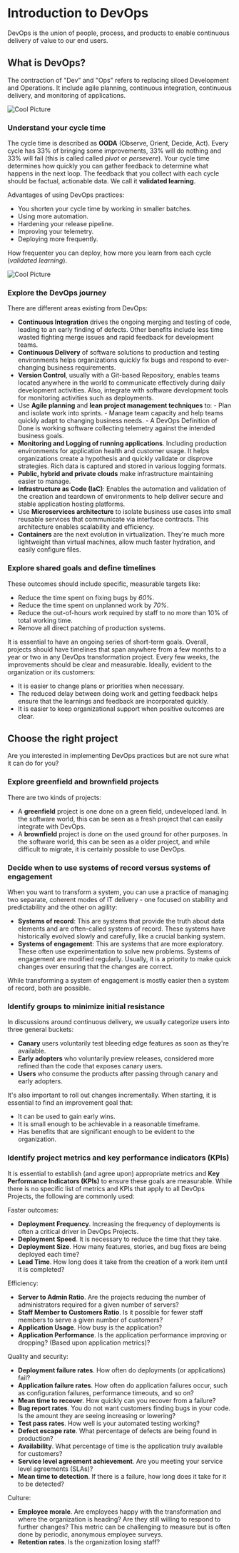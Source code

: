 # Introduction to DevOps

DevOps is the union of people, process, and products to enable continuous delivery of value to our end users.

## What is DevOps?

The contraction of "Dev" and "Ops" refers to replacing siloed Development and Operations. It include agile planning, continuous integration, continuous delivery, and monitoring of applications.

![Cool Picture](Pictures/devops-cycle-98924900.png)

### Understand your cycle time

The cycle time is described as **OODA** (Observe, Orient, Decide, Act). Every cycle has 33% of bringing some improvements, 33% will do nothing and 33% will fail (this is called called *pivot* or *persevere*). Your cycle time determines how quickly you can gather feedback to determine what happens in the next loop. The feedback that you collect with each cycle should be factual, actionable data. We call it **validated learning**.

Advantages of using DevOps practices:

* You shorten your cycle time by working in smaller batches.
* Using more automation.
* Hardening your release pipeline.
* Improving your telemetry.
* Deploying more frequently.

How frequenter you can deploy, how more you learn from each cycle (*validated learning*).

![Cool Picture](Pictures/devops-road-optimize-learning-3f77fb52.png)

### Explore the DevOps journey

There are different areas existing from DevOps:

* **Continuous Integration** drives the ongoing merging and testing of code, leading to an early finding of defects. Other benefits include less time wasted fighting merge issues and rapid feedback for development teams.
* **Continuous Delivery** of software solutions to production and testing environments helps organizations quickly fix bugs and respond to ever-changing business requirements.
* **Version Control**, usually with a Git-based Repository, enables teams located anywhere in the world to communicate effectively during daily development activities. Also, integrate with software development tools for monitoring activities such as deployments.
* Use **Agile planning** and **lean project management techniques** to: - Plan and isolate work into sprints. - Manage team capacity and help teams quickly adapt to changing business needs. - A DevOps Definition of Done is working software collecting telemetry against the intended business goals.
* **Monitoring and Logging of running applications**. Including production environments for application health and customer usage. It helps organizations create a hypothesis and quickly validate or disprove strategies. Rich data is captured and stored in various logging formats.
* **Public, hybrid and private clouds** make infrastructure maintaining easier to manage.
* **Infrastructure as Code (IaC)**: Enables the automation and validation of the creation and teardown of environments to help deliver secure and stable application hosting platforms.
* Use **Microservices architecture** to isolate business use cases into small reusable services that communicate via interface contracts. This architecture enables scalability and efficiency.
* **Containers** are the next evolution in virtualization. They're much more lightweight than virtual machines, allow much faster hydration, and easily configure files.

### Explore shared goals and define timelines

These outcomes should include specific, measurable targets like:

* Reduce the time spent on fixing bugs by *60%*.
* Reduce the time spent on unplanned work by *70%*.
* Reduce the out-of-hours work required by staff to no more than 10% of total working time.
* Remove all direct patching of production systems.

It is essential to have an ongoing series of short-term goals. Overall, projects should have timelines that span anywhere from a few months to a year or two in any DevOps transformation project. Every few weeks, the improvements should be clear and measurable. Ideally, evident to the organization or its customers:

* It is easier to change plans or priorities when necessary.
* The reduced delay between doing work and getting feedback helps ensure that the learnings and feedback are incorporated quickly.
* It is easier to keep organizational support when positive outcomes are clear.

## Choose the right project

Are you interested in implementing DevOps practices but are not sure what it can do for you?

### Explore greenfield and brownfield projects

There are two kinds of projects:

* A **greenfield** project is one done on a green field, undeveloped land. In the software world, this can be seen as a fresh project that can easily integrate with DevOps.
* A **brownfield** project is done on the used ground for other purposes. In the software world, this can be seen as a older project, and while difficult to migrate, it is certainly possible to use DevOps.

### Decide when to use systems of record versus systems of engagement

When you want to transform a system, you can use a practice of managing two separate, coherent modes of IT delivery - one focused on stability and predictability and the other on agility:

* **Systems of record**: This are systems that provide the truth about data elements and are often-called systems of record. These systems have historically evolved slowly and carefully, like a crucial banking system.
* **Systems of engagement**: This are systems that are more exploratory. These often use experimentation to solve new problems. Systems of engagement are modified regularly. Usually, it is a priority to make quick changes over ensuring that the changes are correct.

While transforming a system of engagement is mostly easier then a system of record, both are possible.

### Identify groups to minimize initial resistance

In discussions around continuous delivery, we usually categorize users into three general buckets:

* **Canary** users voluntarily test bleeding edge features as soon as they're available.
* **Early adopters** who voluntarily preview releases, considered more refined than the code that exposes canary users.
* **Users** who consume the products after passing through canary and early adopters.

It's also important to roll out changes incrementally. When starting, it is essential to find an improvement goal that:

* It can be used to gain early wins.
* It is small enough to be achievable in a reasonable timeframe.
* Has benefits that are significant enough to be evident to the organization.

### Identify project metrics and key performance indicators (KPIs)

It is essential to establish (and agree upon) appropriate metrics and **Key Performance Indicators (KPIs)** to ensure these goals are measurable. While there is no specific list of metrics and KPIs that apply to all DevOps Projects, the following are commonly used:

Faster outcomes:

* **Deployment Frequency**. Increasing the frequency of deployments is often a critical driver in DevOps Projects.
* **Deployment Speed**. It is necessary to reduce the time that they take.
* **Deployment Size**. How many features, stories, and bug fixes are being deployed each time?
* **Lead Time**. How long does it take from the creation of a work item until it is completed?

Efficiency:

* **Server to Admin Ratio**. Are the projects reducing the number of administrators required for a given number of servers?
* **Staff Member to Customers Ratio**. Is it possible for fewer staff members to serve a given number of customers?
* **Application Usage**. How busy is the application?
* **Application Performance**. Is the application performance improving or dropping? (Based upon application metrics)?

Quality and security:

* **Deployment failure rates**. How often do deployments (or applications) fail?
* **Application failure rates**. How often do application failures occur, such as configuration failures, performance timeouts, and so on?
* **Mean time to recover**. How quickly can you recover from a failure?
* **Bug report rates**. You do not want customers finding bugs in your code. Is the amount they are seeing increasing or lowering?
* **Test pass rates**. How well is your automated testing working?
* **Defect escape rate**. What percentage of defects are being found in production?
* **Availability**. What percentage of time is the application truly available for customers?
* **Service level agreement achievement**. Are you meeting your service level agreements (SLAs)?
* **Mean time to detection**. If there is a failure, how long does it take for it to be detected?

Culture:

* **Employee morale**. Are employees happy with the transformation and where the organization is heading? Are they still willing to respond to further changes? This metric can be challenging to measure but is often done by periodic, anonymous employee surveys.
* **Retention rates**. Is the organization losing staff?
